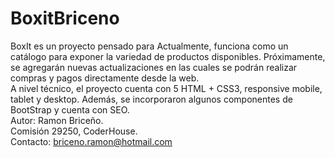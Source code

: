 # BoxitBriceno
BoxIt es un proyecto pensado para 
Actualmente, funciona como un catálogo para exponer la variedad de productos disponibles. Próximamente, se agregarán nuevas actualizaciones en las cuales se podrán realizar
compras y pagos directamente desde la web. <br>
A nivel técnico, el proyecto cuenta con 5 HTML + CSS3, responsive mobile, tablet y desktop. Además, se incorporaron algunos componentes de BootStrap y cuenta con SEO. <br> 
Autor: Ramon Briceño. <br>
Comisión 29250, CoderHouse.<br>
Contacto: briceno.ramon@hotmail.com